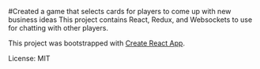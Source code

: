 #Created a game that selects cards for players to come up with new business ideas
This project contains React, Redux, and Websockets to use for chatting with other players.


This project was bootstrapped with [Create React App](https://github.com/facebookincubator/create-react-app).

License: MIT
